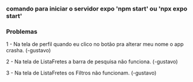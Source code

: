 ### comando para iniciar o servidor expo 'npm start' ou 'npx expo start'


### Problemas

1 - Na tela de perfil quando eu clico no botão pra alterar meu nome o app crasha. (-gustavo)

2 - Na tela de ListaFretes a barra de pesquisa não funciona. (-gustavo)

3 - Na tela de ListaFretes os Filtros não funcionam. (-gustavo)